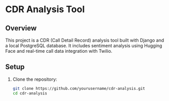 # CDR Analysis Tool

## Overview

This project is a CDR (Call Detail Record) analysis tool built with Django and a local PostgreSQL database. It includes sentiment analysis using Hugging Face and real-time call data integration with Twilio.

## Setup

1. Clone the repository:
   ```bash
   git clone https://github.com/yourusername/cdr-analysis.git
   cd cdr-analysis
   ```
